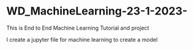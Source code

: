 # WD_MachineLearning-23-1-2023-
This is End to End Machine Learning Tutorial and project


I create a jupyter file for machine learning to create a model
